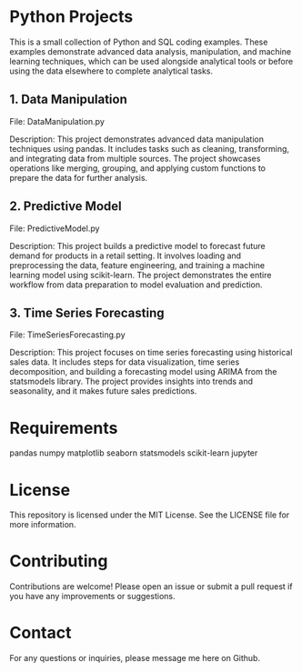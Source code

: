 # Python Projects

This is a small collection of Python and SQL coding examples. These examples demonstrate advanced data analysis, manipulation, and machine learning techniques, which can be used alongside analytical tools or before using the data elsewhere to complete analytical tasks.

## 1. Data Manipulation
   
File: DataManipulation.py

Description: This project demonstrates advanced data manipulation techniques using pandas. It includes tasks such as cleaning, transforming, and integrating data from multiple sources. The project showcases operations like merging, grouping, and applying custom functions to prepare the data for further analysis.

## 2. Predictive Model
File: PredictiveModel.py

Description: This project builds a predictive model to forecast future demand for products in a retail setting. It involves loading and preprocessing the data, feature engineering, and training a machine learning model using scikit-learn. The project demonstrates the entire workflow from data preparation to model evaluation and prediction.

## 3. Time Series Forecasting
File: TimeSeriesForecasting.py

Description: This project focuses on time series forecasting using historical sales data. It includes steps for data visualization, time series decomposition, and building a forecasting model using ARIMA from the statsmodels library. The project provides insights into trends and seasonality, and it makes future sales predictions.

# Requirements
pandas
numpy
matplotlib
seaborn
statsmodels
scikit-learn
jupyter

# License
This repository is licensed under the MIT License. See the LICENSE file for more information.

# Contributing
Contributions are welcome! Please open an issue or submit a pull request if you have any improvements or suggestions.

# Contact
For any questions or inquiries, please message me here on Github.
